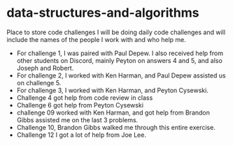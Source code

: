 # data-structures-and-algorithms
Place to store code challenges
I will be doing daily code challenges and will include the names of the people I work with and who help me.
- For challenge 1, I was paired with Paul Depew. I also received help from other students on Discord, mainly Peyton on answers 4 and 5, and also Joseph and Robert.  
- For challenge 2, I worked with Ken Harman, and Paul Depew assisted us on challenge 5.
- For challenge 3, I worked with Ken Harman, and Peyton Cysewski.
- Challenge 4 got help from code review in class
- Challenge 6 got help from Peyton Cysewski
- challenge 09 worked with Ken Harman, and got help from Brandon Gibbs assisted me on the last 3 problems.
- Challenge 10, Brandon Gibbs walked me through this entire exercise. 
- Challenge 12 I got a lot of help from Joe Lee.